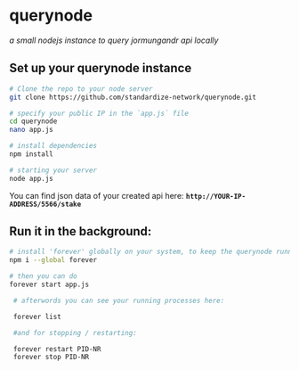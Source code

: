# querynode
_a small nodejs instance to query jormungandr api locally_

## Set up your querynode instance

```bash
# Clone the repo to your node server
git clone https://github.com/standardize-network/querynode.git

# specify your public IP in the `app.js` file
cd querynode
nano app.js

# install dependencies
npm install

# starting your server
node app.js
```

You can find json data of your created api here: **`http://YOUR-IP-ADDRESS/5566/stake`**

## Run it in the background:

```bash
# install 'forever' globally on your system, to keep the querynode running and logging output to a file
npm i --global forever

# then you can do
forever start app.js

 # afterwords you can see your running processes here:

 forever list

 #and for stopping / restarting:

 forever restart PID-NR
 forever stop PID-NR
```
